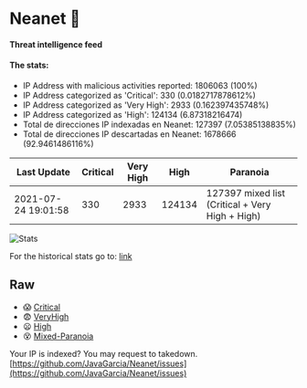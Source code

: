 # Neanet :hocho:
#### Threat intelligence feed
#### The stats:

- IP Address with malicious activities reported: 1806063 (100%)
- IP Address categorized as 'Critical':  330 (0.0182717878612%)
- IP Address categorized as 'Very High':  2933 (0.162397435748%)
- IP Address categorized as 'High':  124134 (6.87318216474)
- Total de direcciones IP indexadas en Neanet:  127397 (7.05385138835%)
- Total de direcciones IP descartadas en Neanet:  1678666 (92.9461486116%)

| Last Update | Critical | Very High | High | Paranoia |
| --- | --- | --- | --- | --- |
| 2021-07-24 19:01:58 | 330 | 2933 | 124134 | 127397 mixed list (Critical + Very High + High)|

![Stats](https://docs.google.com/spreadsheets/d/e/2PACX-1vSnaNMIXVabIpDJjufMlzH7poXnshF3mgd8Is1g9ytUEzVsP5my4Trn8f-xkoLLQ38xpL3HtmUexLo6/pubchart?oid=501124687&format=image)

For the historical stats go to: [link](/stats.csv)
## Raw
- :scream: [Critical](https://raw.githubusercontent.com/JavaGarcia/Neanet/master/blacklists/neanet_critical.txt)
- :fearful: [VeryHigh](https://raw.githubusercontent.com/JavaGarcia/Neanet/master/blacklists/neanet_veryHigh.txtt)
- :frowning: [High](https://raw.githubusercontent.com/JavaGarcia/Neanet/master/blacklists/neanet_high.txt)
- :dizzy_face: [Mixed-Paranoia](https://raw.githubusercontent.com/JavaGarcia/Neanet/master/blacklists/neanet_all.txt)


Your IP is indexed? You may request to takedown. [https://github.com/JavaGarcia/Neanet/issues](https://github.com/JavaGarcia/Neanet/issues)





















































































































































































































































































































































































































































































































































































































































































































































































































































































































































































































































































































































































































































































































































































































































































































































































































































































































































































































































































































































































































































































































































































































































































































































































































































































































































































































































































































































































































































































































































































































































































































































































































































































































































































































































































































































































































































































































































































































































































































































































































































































































































































































































































































































































































































































































































































































































































































































































































































































































































































































































































































































































































































































































































































































































































































































































































































































































































































































































































































































































































































































































































































































































































































































































































































































































































































































































































































































































































































































































































































































































































































































































































































































































































































































































































































































































































































































































































































































































































































































































